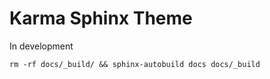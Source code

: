 # Karma Sphinx Theme

In development

```
rm -rf docs/_build/ && sphinx-autobuild docs docs/_build
```
